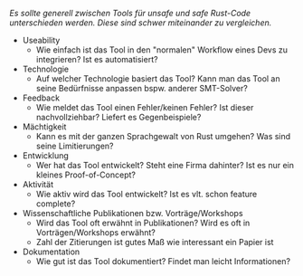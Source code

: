 *Es sollte generell zwischen Tools für unsafe und safe Rust-Code unterschieden werden. Diese sind schwer miteinander zu vergleichen.*

- Useability
	- Wie einfach ist das Tool in den "normalen" Workflow eines Devs zu integrieren? Ist es automatisiert?
- Technologie
	- Auf welcher Technologie basiert das Tool? Kann man das Tool an seine Bedürfnisse anpassen bspw. anderer SMT-Solver?
- Feedback
	- Wie meldet das Tool einen Fehler/keinen Fehler? Ist dieser nachvollziehbar? Liefert es Gegenbeispiele?
- Mächtigkeit
	- Kann es mit der ganzen Sprachgewalt von Rust umgehen? Was sind seine Limitierungen?
- Entwicklung
	- Wer hat das Tool entwickelt? Steht eine Firma dahinter? Ist es nur ein kleines Proof-of-Concept?
- Aktivität
	- Wie aktiv wird das Tool entwickelt? Ist es vlt. schon feature complete?
- Wissenschaftliche Publikationen bzw. Vorträge/Workshops
	- Wird das Tool oft erwähnt in Publikationen? Wird es oft in Vorträgen/Workshops erwähnt?
	- Zahl der Zitierungen ist gutes Maß wie interessant ein Papier ist
- Dokumentation
	- Wie gut ist das Tool dokumentiert? Findet man leicht Informationen?